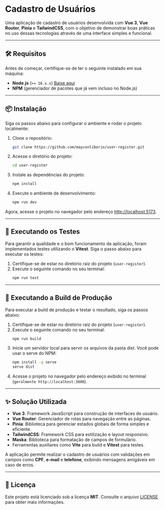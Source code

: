 # Cadastro de Usuários

Uma aplicação de cadastro de usuários desenvolvida com **Vue 3**, **Vue Router**, **Pinia** e **TailwindCSS**, com o
objetivo de demonstrar boas práticas no uso dessas tecnologias através de uma interface simples e funcional.

---

## 🛠️ Requisitos

Antes de começar, certifique-se de ter o seguinte instalado em sua máquina:

- **Node.js** (`>= 16.x.x`) [Baixe aqui](https://nodejs.org/)
- **NPM** (gerenciador de pacotes que já vem incluso no Node.js)

---

## 📦 Instalação

Siga os passos abaixo para configurar o ambiente e rodar o projeto localmente:

1. Clone o repositório:
   ```bash
   git clone https://github.com/mayconliborio/user-register.git
   ```
2. Acesse o diretório do projeto:
   ```bash
   cd user-register
   ```
3. Instale as dependências do projeto:
   ```bash
   npm install
   ```
4. Execute o ambiente de desenvolvimento:
   ```bash
   npm run dev
   ```

Agora, acesse o projeto no navegador pelo endereço [http://localhost:5173](http://localhost:5173).

---

## 🧪 Executando os Testes

Para garantir a qualidade e o bom funcionamento da aplicação, foram implementados testes utilizando o **Vitest**. Siga o
passo abaixo para executar os testes:

1. Certifique-se de estar no diretório raiz do projeto (`user-register`).
2. Execute o seguinte comando no seu terminal:
   ```bash
   npm run test

---

## 🚀 Executando a Build de Produção

Para executar a build de produção e testar o resultado, siga os passos abaixo:

1. Certifique-se de estar no diretório raiz do projeto (`user-register`).
2. Execute o seguinte comando no seu terminal:  
   ```bash
   npm run build
   ```
3. Inicie um servidor local para servir os arquivos da pasta dist. Você pode usar o serve do NPM:
   ```bash
   npm install -g serve
   serve dist
   ```
4. Acesse o projeto no navegador pelo endereço exibido no terminal (`geralmente http://localhost:3000`).
---

## ✨ Solução Utilizada

- **Vue 3**: Framework JavaScript para construção de interfaces de usuário.
- **Vue Router**: Gerenciador de rotas para navegação entre as páginas.
- **Pinia**: Biblioteca para gerenciar estados globais de forma simples e eficiente.
- **TailwindCSS**: Framework CSS para estilização e layout responsivo.
- **Maska**: Biblioteca para formatação de campos de formulário.
- Ferramentas auxiliares como **Vite** para build e **Vitest** para testes.

A aplicação permite realizar o cadastro de usuários com validações em campos como **CPF**, **e-mail** e **telefone**,
exibindo mensagens amigáveis em caso de erros.

---

## 📝 Licença

Este projeto está licenciado sob a licença **MIT**. Consulte o arquivo [LICENSE](./LICENSE) para obter mais informações.